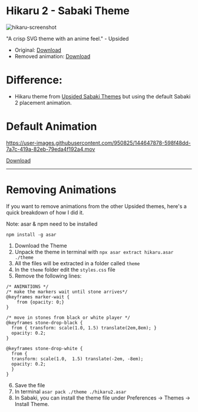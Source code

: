 # Hikaru 2 - Sabaki Theme

![hikaru-screenshot](https://user-images.githubusercontent.com/950825/144652487-cf748c64-48a2-4056-bb7a-4556babdd0ab.jpg)

"A crisp SVG theme with an anime feel." - Upsided

- Original: [Download](https://github.com/upsided/Upsided-Sabaki-Themes)
- Removed animation: [Download](https://github.com/jdriselvato/Hikaru-2-Sabaki-Theme/raw/main/hikaru2.asar)

# Difference:
- Hikaru theme from [Upsided Sabaki Themes](https://github.com/upsided/Upsided-Sabaki-Themes) but using the default Sabaki 2 placement animation.

# Default Animation

https://user-images.githubusercontent.com/950825/144647878-598f48dd-7a7c-419a-82eb-79eda4f192a4.mov

[Download](https://github.com/jdriselvato/Hikaru-2-Sabaki-Theme/raw/main/hikaru2.asar)

----

# Removing Animations

If you want to remove animations from the other Upsided themes, here's a quick breakdown of how I did it.

Note: asar & npm need to be installed
```
npm install -g asar
```

1. Download the Theme
2. Unpack the theme in terminal with `npx asar extract hikaru.asar ./theme`
3. All the files will be extracted in a folder called `theme`
4. In the `theme` folder edit the `styles.css` file
5. Remove the following lines:

```
/* ANIMATIONS */
/* make the markers wait until stone arrives*/
@keyframes marker-wait {
    from {opacity: 0;}
}

/* move in stones from black or white player */
@keyframes stone-drop-black {
  from { transform: scale(1.0, 1.5) translate(2em,8em); }
  opacity: 0.2;
}

@keyframes stone-drop-white {
  from { 
  transform: scale(1.0,  1.5) translate(-2em, -8em); 
  opacity: 0.2;
  }
}
```

6. Save the file
7. In terminal `asar pack ./theme ./hikaru2.asar`
8. In Sabaki, you can install the theme file under Preferences -> Themes -> Install Theme.

